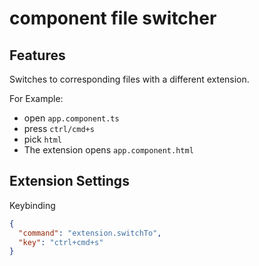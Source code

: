 # component file switcher

## Features

Switches to corresponding files with a different extension.

For Example:
- open `app.component.ts`
- press `ctrl/cmd+s`
- pick `html`
- The extension opens `app.component.html`

## Extension Settings

Keybinding
``` json
{
  "command": "extension.switchTo",
  "key": "ctrl+cmd+s"
}
```